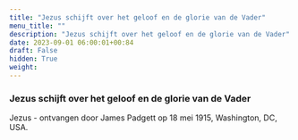 ```yaml
---
title: "Jezus schijft over het geloof en de glorie van de Vader"
menu_title: ""
description: "Jezus schijft over het geloof en de glorie van de Vader"
date: 2023-09-01 06:00:01+00:84
draft: False
hidden: True
weight:
---
```

### Jezus schijft over het geloof en de glorie van de Vader

Jezus - ontvangen door James Padgett op 18 mei 1915, Washington, DC, USA.
